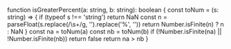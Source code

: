 function isGreaterPercent(a: string, b: string): boolean {
  const toNum = (s: string) => {
    if (typeof s !== 'string') return NaN
    const n = parseFloat(s.replace(/\s+/g, '').replace('%', ''))
    return Number.isFinite(n) ? n : NaN
  }
  const na = toNum(a)
  const nb = toNum(b)
  if (!Number.isFinite(na) || !Number.isFinite(nb)) return false
  return na > nb
}
